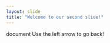 ```yaml
---
layout: slide
title: "Welcome to our second slide!"
---
```

 document
Use the left arrow to go back!
